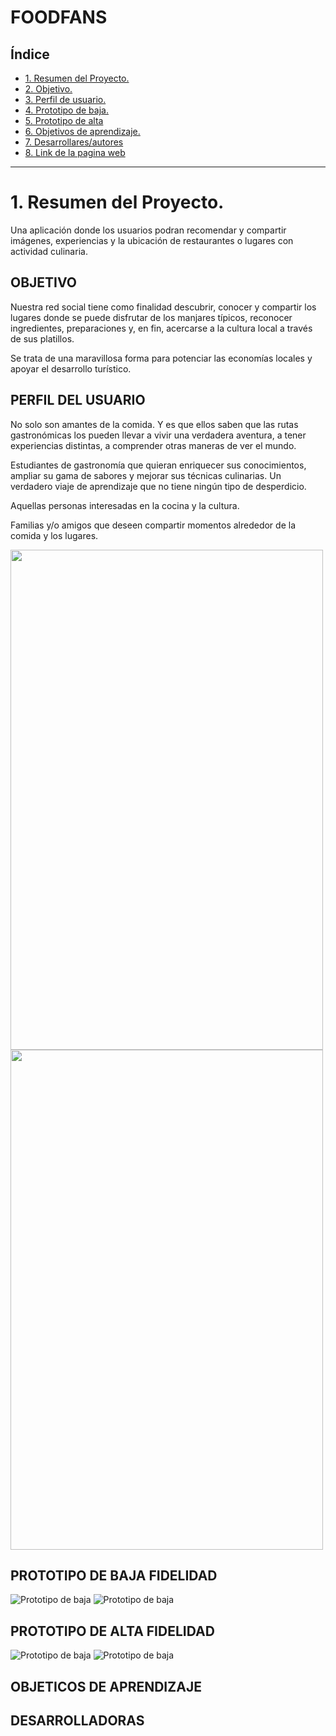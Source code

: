 # FOODFANS

## Índice

* [1. Resumen del Proyecto.](#1-resumen-del-proyecto)
* [2. Objetivo.](#2-Historias-de-usuario)
* [3. Perfil de usuario.](#3-Problemas-de-usabilidad)
* [4. Prototipo de baja.](#4-prototipo-baja)
* [5. Prototipo de alta](#5-prototipo-alta)
* [6. Objetivos de aprendizaje.](#6-objetivos-de-aprendizaje)
* [7. Desarrollares/autores](#7-Desarrollares/autores)
* [8. Link de la pagina web](#8-pagina-web)
***

# 1. Resumen del Proyecto.

Una aplicación donde los usuarios podran recomendar y compartir  imágenes, experiencias y la ubicación de restaurantes o lugares con actividad culinaria.

## OBJETIVO

Nuestra red social tiene como finalidad descubrir, conocer y compartir los lugares donde se puede disfrutar de los manjares típicos, reconocer ingredientes, preparaciones y, en fin, acercarse a la cultura local a través de sus platillos.

Se trata de una maravillosa forma para potenciar las economías locales y apoyar el desarrollo turístico.


## PERFIL DEL USUARIO

 No  solo  son amantes de la comida. Y es que ellos saben que las rutas gastronómicas los pueden llevar a vivir una verdadera aventura, a tener experiencias distintas, a comprender otras maneras de ver el mundo.

 Estudiantes de gastronomía que quieran enriquecer sus conocimientos, ampliar su gama de sabores y mejorar sus técnicas culinarias. Un verdadero viaje de aprendizaje que no tiene ningún tipo de desperdicio.

 Aquellas personas interesadas en la cocina y la cultura.

 Familias y/o amigos que deseen compartir momentos alrededor de la comida y los lugares.

 <img src="../images/1.jpg" width="500" height="800">
 <img src="../images/2.jpg" width="500" height="800">


## PROTOTIPO DE BAJA FIDELIDAD

![Prototipo de baja](https://raw.githubusercontent.com/LeidyCM99/BOG002-data-lovers/main/src/Img/BajaF.jpeg)
![Prototipo de baja](https://raw.githubusercontent.com/LeidyCM99/BOG002-data-lovers/main/src/Img/bajaF2.jpeg)

## PROTOTIPO DE ALTA FIDELIDAD
![Prototipo de baja](https://raw.githubusercontent.com/LeidyCM99/BOG002-data-lovers/main/src/Img/BajaF.jpeg)
![Prototipo de baja](https://raw.githubusercontent.com/LeidyCM99/BOG002-data-lovers/main/src/Img/bajaF2.jpeg)
## OBJETICOS DE APRENDIZAJE

## DESARROLLADORAS